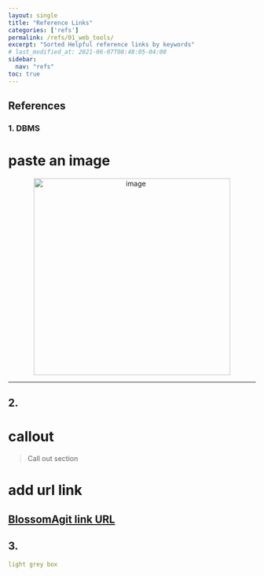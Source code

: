 ```yaml
---
layout: single
title: "Reference Links"
categories: ['refs']
permalink: /refs/01_web_tools/
excerpt: "Sorted Helpful reference links by keywords"
# last_modified_at: 2021-06-07T08:48:05-04:00
sidebar:
  nav: "refs"
toc: true
---
```

<!-- title: "Reference Links"
permalink: /docs/docs_test_9/
excerpt: "Helpful reference links by keywords"
read_time: true # estimated read time
show_date: true
toc: true # Content list
toc_label: "Content list" # name of content list
toc_icon: "cog" # toc icon
toc_sticky: true # toc sticked on top
categories :
 - docs
last_modified_at: 2023-04-16T18:11:00-05:00
# label:
#   - docs
# tags: 
#   - Format
#   - Git
#   - docs
# comments: true
--- -->

## References

### 1. DBMS 

# paste an image

<div align="center">
<img width="400" alt="image" src="https://user-images.githubusercontent.com/125583433/219710669-af129cfc-4870-47a2-998f-5ba8bf5866c0.jpeg">
</div>

---
## 2. 

# callout
> Call out section

# add url link
[BlossomAgit link URL](blossom-agit.github.io)
---
## 3.  

~~~yaml
light grey box
~~~

